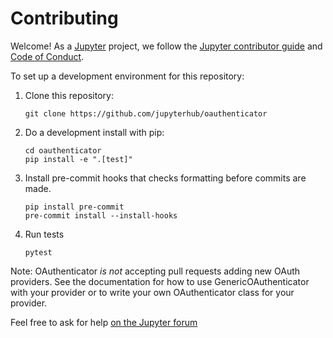 # Contributing

Welcome! As a [Jupyter](https://jupyter.org) project, we follow the [Jupyter contributor guide](https://docs.jupyter.org/en/latest/contributing/content-contributor.html)
and [Code of Conduct](https://github.com/jupyter/governance/blob/HEAD/conduct/code_of_conduct.md).

To set up a development environment for this repository:

1. Clone this repository:

   ```
   git clone https://github.com/jupyterhub/oauthenticator
   ```

2. Do a development install with pip:

   ```
   cd oauthenticator
   pip install -e ".[test]"
   ```

3. Install pre-commit hooks that checks formatting before commits are made.

   ```
   pip install pre-commit
   pre-commit install --install-hooks
   ```

4. Run tests

   ```
   pytest
   ```

Note: OAuthenticator _is not_ accepting pull requests adding new OAuth providers.
See the documentation for how to use GenericOAuthenticator with your provider
or to write your own OAuthenticator class for your provider.

Feel free to ask for help [on the Jupyter forum](https://discourse.jupyter.org)
